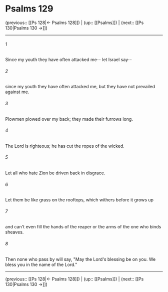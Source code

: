 # Psalms 129

(previous:: [[Ps 128|← Psalms 128]]) | (up:: [[Psalms]]) | (next:: [[Ps 130|Psalms 130 →]])

***


###### 1 
Since my youth they have often attacked me-- let Israel say-- 

###### 2 
since my youth they have often attacked me, but they have not prevailed against me. 

###### 3 
Plowmen plowed over my back; they made their furrows long. 

###### 4 
The Lord is righteous; he has cut the ropes of the wicked. 

###### 5 
Let all who hate Zion be driven back in disgrace. 

###### 6 
Let them be like grass on the rooftops, which withers before it grows up 

###### 7 
and can't even fill the hands of the reaper or the arms of the one who binds sheaves. 

###### 8 
Then none who pass by will say, "May the Lord's blessing be on you. We bless you in the name of the Lord."

***

(previous:: [[Ps 128|← Psalms 128]]) | (up:: [[Psalms]]) | (next:: [[Ps 130|Psalms 130 →]])
